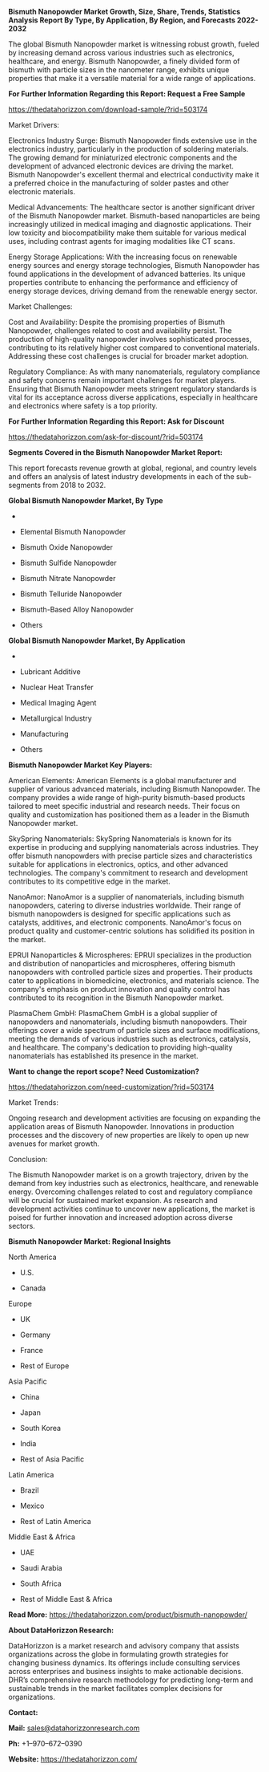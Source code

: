 **Bismuth Nanopowder Market Growth, Size, Share, Trends, Statistics
Analysis Report By Type, By Application, By Region, and Forecasts
2022-2032**

The global Bismuth Nanopowder market is witnessing robust growth, fueled
by increasing demand across various industries such as electronics,
healthcare, and energy. Bismuth Nanopowder, a finely divided form of
bismuth with particle sizes in the nanometer range, exhibits unique
properties that make it a versatile material for a wide range of
applications.

**For Further Information Regarding this Report: Request a Free Sample**

<https://thedatahorizzon.com/download-sample/?rid=503174>

Market Drivers:

Electronics Industry Surge: Bismuth Nanopowder finds extensive use in
the electronics industry, particularly in the production of soldering
materials. The growing demand for miniaturized electronic components and
the development of advanced electronic devices are driving the market.
Bismuth Nanopowder's excellent thermal and electrical conductivity make
it a preferred choice in the manufacturing of solder pastes and other
electronic materials.

Medical Advancements: The healthcare sector is another significant
driver of the Bismuth Nanopowder market. Bismuth-based nanoparticles are
being increasingly utilized in medical imaging and diagnostic
applications. Their low toxicity and biocompatibility make them suitable
for various medical uses, including contrast agents for imaging
modalities like CT scans.

Energy Storage Applications: With the increasing focus on renewable
energy sources and energy storage technologies, Bismuth Nanopowder has
found applications in the development of advanced batteries. Its unique
properties contribute to enhancing the performance and efficiency of
energy storage devices, driving demand from the renewable energy sector.

Market Challenges:

Cost and Availability: Despite the promising properties of Bismuth
Nanopowder, challenges related to cost and availability persist. The
production of high-quality nanopowder involves sophisticated processes,
contributing to its relatively higher cost compared to conventional
materials. Addressing these cost challenges is crucial for broader
market adoption.

Regulatory Compliance: As with many nanomaterials, regulatory compliance
and safety concerns remain important challenges for market players.
Ensuring that Bismuth Nanopowder meets stringent regulatory standards is
vital for its acceptance across diverse applications, especially in
healthcare and electronics where safety is a top priority.

**For Further Information Regarding this Report: Ask for Discount**

<https://thedatahorizzon.com/ask-for-discount/?rid=503174>

**Segments Covered in the Bismuth Nanopowder Market Report:**

This report forecasts revenue growth at global, regional, and country
levels and offers an analysis of latest industry developments in each of
the sub-segments from 2018 to 2032.

**Global Bismuth Nanopowder Market, By Type**

-   

-   Elemental Bismuth Nanopowder

-   Bismuth Oxide Nanopowder

-   Bismuth Sulfide Nanopowder

-   Bismuth Nitrate Nanopowder

-   Bismuth Telluride Nanopowder

-   Bismuth-Based Alloy Nanopowder

-   Others

**Global Bismuth Nanopowder Market, By Application**

-   

-   Lubricant Additive

-   Nuclear Heat Transfer

-   Medical Imaging Agent

-   Metallurgical Industry

-   Manufacturing

-   Others

**Bismuth Nanopowder Market Key Players:**

American Elements: American Elements is a global manufacturer and
supplier of various advanced materials, including Bismuth Nanopowder.
The company provides a wide range of high-purity bismuth-based products
tailored to meet specific industrial and research needs. Their focus on
quality and customization has positioned them as a leader in the Bismuth
Nanopowder market.

SkySpring Nanomaterials: SkySpring Nanomaterials is known for its
expertise in producing and supplying nanomaterials across industries.
They offer bismuth nanopowders with precise particle sizes and
characteristics suitable for applications in electronics, optics, and
other advanced technologies. The company's commitment to research and
development contributes to its competitive edge in the market.

NanoAmor: NanoAmor is a supplier of nanomaterials, including bismuth
nanopowders, catering to diverse industries worldwide. Their range of
bismuth nanopowders is designed for specific applications such as
catalysts, additives, and electronic components. NanoAmor's focus on
product quality and customer-centric solutions has solidified its
position in the market.

EPRUI Nanoparticles & Microspheres: EPRUI specializes in the production
and distribution of nanoparticles and microspheres, offering bismuth
nanopowders with controlled particle sizes and properties. Their
products cater to applications in biomedicine, electronics, and
materials science. The company's emphasis on product innovation and
quality control has contributed to its recognition in the Bismuth
Nanopowder market.

PlasmaChem GmbH: PlasmaChem GmbH is a global supplier of nanopowders and
nanomaterials, including bismuth nanopowders. Their offerings cover a
wide spectrum of particle sizes and surface modifications, meeting the
demands of various industries such as electronics, catalysis, and
healthcare. The company's dedication to providing high-quality
nanomaterials has established its presence in the market.

**Want to change the report scope? Need Customization?**

<https://thedatahorizzon.com/need-customization/?rid=503174>

Market Trends:

Ongoing research and development activities are focusing on expanding
the application areas of Bismuth Nanopowder. Innovations in production
processes and the discovery of new properties are likely to open up new
avenues for market growth.

Conclusion:

The Bismuth Nanopowder market is on a growth trajectory, driven by the
demand from key industries such as electronics, healthcare, and
renewable energy. Overcoming challenges related to cost and regulatory
compliance will be crucial for sustained market expansion. As research
and development activities continue to uncover new applications, the
market is poised for further innovation and increased adoption across
diverse sectors.

**Bismuth Nanopowder Market: Regional Insights**

North America

-   U.S.

-   Canada

Europe

-   UK

-   Germany

-   France

-   Rest of Europe

Asia Pacific

-   China

-   Japan

-   South Korea

-   India

-   Rest of Asia Pacific

Latin America

-   Brazil

-   Mexico

-   Rest of Latin America

Middle East & Africa

-   UAE

-   Saudi Arabia

-   South Africa

-   Rest of Middle East & Africa

**Read More:** <https://thedatahorizzon.com/product/bismuth-nanopowder/>

**About DataHorizzon Research:**

DataHorizzon is a market research and advisory company that assists
organizations across the globe in formulating growth strategies for
changing business dynamics. Its offerings include consulting services
across enterprises and business insights to make actionable decisions.
DHR’s comprehensive research methodology for predicting long-term and
sustainable trends in the market facilitates complex decisions for
organizations.

**Contact:**

**Mail:** <sales@datahorizzonresearch.com>

**Ph:** +1–970–672–0390

**Website:** <https://thedatahorizzon.com/>
